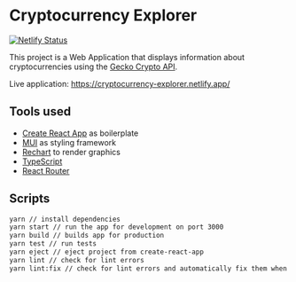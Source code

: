 # Cryptocurrency Explorer
[![Netlify Status](https://api.netlify.com/api/v1/badges/42e2a52e-8736-49c7-bcc3-b33c284676da/deploy-status)](https://app.netlify.com/sites/cryptocurrency-explorer/deploys)


This project is a Web Application that displays information about cryptocurrencies using the [Gecko Crypto API](https://www.coingecko.com/en/api).

Live application: https://cryptocurrency-explorer.netlify.app/

## Tools used

- [Create React App](https://create-react-app.dev/) as boilerplate
- [MUI](https://mui.com/) as styling framework
- [Rechart](https://recharts.org/) to render graphics
- [TypeScript](https://www.typescriptlang.org/)
- [React Router](https://reactrouter.com/)

## Scripts

```sh
yarn // install dependencies
yarn start // run the app for development on port 3000
yarn build // builds app for production
yarn test // run tests
yarn eject // eject project from create-react-app
yarn lint // check for lint errors
yarn lint:fix // check for lint errors and automatically fix them when possiy
```
